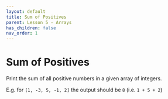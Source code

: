 ```yaml
---
layout: default
title: Sum of Positives
parent: Lesson 5 - Arrays
has_children: false
nav_order: 1
---
```


# Sum of Positives

Print the sum of all positive numbers in a given array of integers. 

E.g. for `[1, -3, 5, -1, 2]` the output should be `8` (i.e. `1 + 5 + 2`)